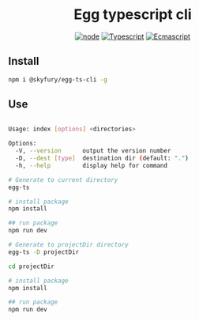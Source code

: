 <div align="center">
<h1>Egg typescript cli</h1>

[![node](https://img.shields.io/badge/node->_v14-green.svg)](https://nodejs.org/en/)
[![Typescript](https://img.shields.io/badge/Typescript-4.0.0-green.svg)](https://www.typescriptlang.org/)
[![Ecmascript](https://img.shields.io/badge/Ecmascript-2020+-green.svg)](https://www.ecma-international.org/publications-and-standards/standards/ecma-262/)
</div>

## Install
```bash
npm i @skyfury/egg-ts-cli -g
```

## Use

```bash

Usage: index [options] <directories>

Options:
  -V, --version      output the version number
  -D, --dest [type]  destination dir (default: ".")
  -h, --help         display help for command

# Generate to current directory
egg-ts

# install package
npm install

## run package
npm run dev

# Generate to projectDir directory
egg-ts -D projectDir

cd projectDir

# install package
npm install

## run package
npm run dev
```
